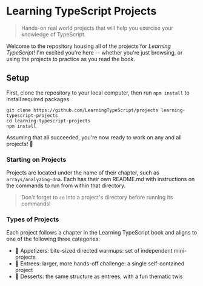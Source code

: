 # Learning TypeScript Projects

> Hands-on real world projects that will help you exercise your knowledge of TypeScript.

Welcome to the repository housing all of the projects for _Learning TypeScript_!
I'm excited you're here -- whether you're just browsing, or using the projects to practice as you read the book.

## Setup

First, clone the repository to your local computer, then run `npm install` to install required packages.

```shell
git clone https://github.com/LearningTypeScript/projects learning-typescript-projects
cd learning-typescript-projects
npm install
```

Assuming that all succeeded, you're now ready to work on any and all projects! 🚀

### Starting on Projects

<!-- TODO: switch to the first project they'd ever need to work on -->

Projects are located under the name of their chapter, such as `arrays/analyzing-dna`.
Each has their own README.md with instructions on the commands to run from within that directory.

> Don't forget to `cd` into a project's directory before running its commands!

### Types of Projects

Each project follows a chapter in the Learning TypeScript book and aligns to one of the following three categories:

- 🥗 Appetizers: bite-sized directed warmups: set of independent mini-projects
- 🍲 Entrees: larger, more hands-off challenge: a single self-contained project
- 🍰 Desserts: the same structure as entrees, with a fun thematic twis
